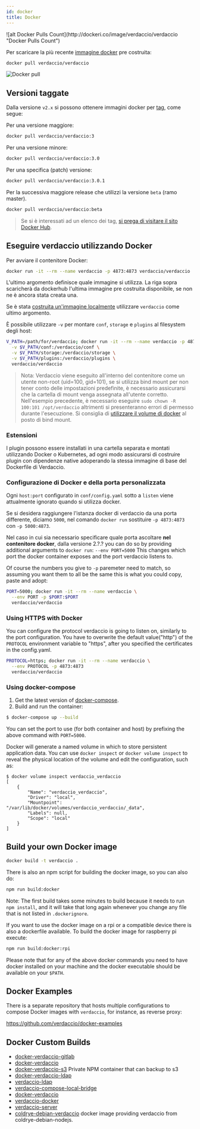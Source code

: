 ```yaml
---
id: docker
title: Docker
---
```

<div class="docker-count">
  ![alt Docker Pulls Count](http://dockeri.co/image/verdaccio/verdaccio "Docker Pulls Count")
</div>

Per scaricare la più recente [immagine docker](https://hub.docker.com/r/verdaccio/verdaccio/) pre costruita:

```bash
docker pull verdaccio/verdaccio
```

![Docker pull](/svg/docker_verdaccio.gif)

## Versioni taggate

Dalla versione `v2.x` si possono ottenere immagini docker per [tag](https://hub.docker.com/r/verdaccio/verdaccio/tags/), come segue:

Per una versione maggiore:

```bash
docker pull verdaccio/verdaccio:3
```

Per una versione minore:

```bash
docker pull verdaccio/verdaccio:3.0
```

Per una specifica (patch) versione:

```bash
docker pull verdaccio/verdaccio:3.0.1
```

Per la successiva maggiore release che utilizzi la versione `beta` (ramo master).

```bash
docker pull verdaccio/verdaccio:beta
```

> Se si è interessati ad un elenco dei tag, [ si prega di visitare il sito Docker Hub](https://hub.docker.com/r/verdaccio/verdaccio/tags/).

## Eseguire verdaccio utilizzando Docker

Per avviare il contenitore Docker:

```bash
docker run -it --rm --name verdaccio -p 4873:4873 verdaccio/verdaccio
```

L'ultimo argomento definisce quale immagine si utilizza. La riga sopra scaricherà da dockerhub l'ultima immagine pre costruita disponibile, se non ne è ancora stata creata una.

Se è stata [costruita un'immagine localmente](#build-your-own-docker-image) utilizzare `verdaccio` come ultimo argomento.

È possibile utilizzare `-v` per montare `conf`, `storage` e `plugins` al filesystem degli host:

```bash
V_PATH=/path/for/verdaccio; docker run -it --rm --name verdaccio -p 4873:4873 \
  -v $V_PATH/conf:/verdaccio/conf \
  -v $V_PATH/storage:/verdaccio/storage \
  -v $V_PATH/plugins:/verdaccio/plugins \
  verdaccio/verdaccio
```

> Nota: Verdaccio viene eseguito all'interno del contenitore come un utente non-root (uid=100, gid=101), se si utilizza bind mount per non tener conto delle impostazioni predefinite, è necessario assicurarsi che la cartella di mount venga assegnata all'utente corretto. Nell'esempio precedente, è necessario eseguire `sudo chown -R 100:101 /opt/verdaccio` altrimenti si presenteranno errori di permesso durante l'esecuzione. Si consiglia di [utilizzare il volume di docker](https://docs.docker.com/storage/volumes/) al posto di bind mount.

### Estensioni

I plugin possono essere installati in una cartella separata e montati utilizzando Docker o Kubernetes, ad ogni modo assicurarsi di costruire plugin con dipendenze native adoperando la stessa immagine di base del Dockerfile di Verdaccio.

### Configurazione di Docker e della porta personalizzata

Ogni `host:port` configurato in `conf/config.yaml` sotto a `listen` viene attualmente ignorato quando si utilizza docker.

Se si desidera raggiungere l'istanza docker di verdaccio da una porta differente, diciamo `5000`, nel comando `docker run` sostituire `-p 4873:4873` con `-p 5000:4873`.

Nel caso in cui sia necessario specificare quale porta ascoltare **nel contenitore docker**, dalla versione 2.?.? you can do so by providing additional arguments to `docker run`: `--env PORT=5000` This changes which port the docker container exposes and the port verdaccio listens to.

Of course the numbers you give to `-p` paremeter need to match, so assuming you want them to all be the same this is what you could copy, paste and adopt:

```bash
PORT=5000; docker run -it --rm --name verdaccio \
  --env PORT -p $PORT:$PORT
  verdaccio/verdaccio
```

### Using HTTPS with Docker

You can configure the protocol verdaccio is going to listen on, similarly to the port configuration. You have to overwrite the default value("http") of the `PROTOCOL` environment variable to "https", after you specified the certificates in the config.yaml.

```bash
PROTOCOL=https; docker run -it --rm --name verdaccio \
  --env PROTOCOL -p 4873:4873
  verdaccio/verdaccio
```

### Using docker-compose

1. Get the latest version of [docker-compose](https://github.com/docker/compose).
2. Build and run the container:

```bash
$ docker-compose up --build
```

You can set the port to use (for both container and host) by prefixing the above command with `PORT=5000`.

Docker will generate a named volume in which to store persistent application data. You can use `docker inspect` or `docker volume inspect` to reveal the physical location of the volume and edit the configuration, such as:

    $ docker volume inspect verdaccio_verdaccio
    [
        {
            "Name": "verdaccio_verdaccio",
            "Driver": "local",
            "Mountpoint": "/var/lib/docker/volumes/verdaccio_verdaccio/_data",
            "Labels": null,
            "Scope": "local"
        }
    ]
    
    

## Build your own Docker image

```bash
docker build -t verdaccio .
```

There is also an npm script for building the docker image, so you can also do:

```bash
npm run build:docker
```

Note: The first build takes some minutes to build because it needs to run `npm install`, and it will take that long again whenever you change any file that is not listed in `.dockerignore`.

If you want to use the docker image on a rpi or a compatible device there is also a dockerfile available. To build the docker image for raspberry pi execute:

```bash
npm run build:docker:rpi
```

Please note that for any of the above docker commands you need to have docker installed on your machine and the docker executable should be available on your `$PATH`.

## Docker Examples

There is a separate repository that hosts multiple configurations to compose Docker images with `verdaccio`, for instance, as reverse proxy:

<https://github.com/verdaccio/docker-examples>

## Docker Custom Builds

* [docker-verdaccio-gitlab](https://github.com/snics/docker-verdaccio-gitlab)
* [docker-verdaccio](https://github.com/deployable/docker-verdaccio)
* [docker-verdaccio-s3](https://github.com/asynchrony/docker-verdaccio-s3) Private NPM container that can backup to s3
* [docker-verdaccio-ldap](https://github.com/snadn/docker-verdaccio-ldap)
* [verdaccio-ldap](https://github.com/nathantreid/verdaccio-ldap)
* [verdaccio-compose-local-bridge](https://github.com/shingtoli/verdaccio-compose-local-bridge)
* [docker-verdaccio](https://github.com/Global-Solutions/docker-verdaccio)
* [verdaccio-docker](https://github.com/idahobean/verdaccio-docker)
* [verdaccio-server](https://github.com/andru255/verdaccio-server)
* [coldrye-debian-verdaccio](https://github.com/coldrye-docker/coldrye-debian-verdaccio) docker image providing verdaccio from coldrye-debian-nodejs.